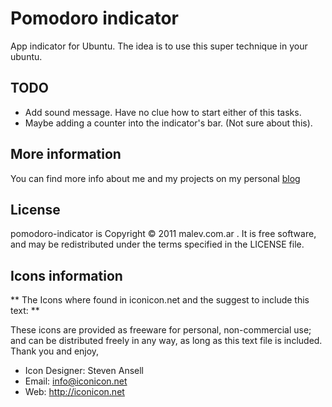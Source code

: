 Pomodoro indicator
==================
App indicator for Ubuntu. The idea is to use this super technique in your ubuntu.

TODO
----
* Add sound message. Have no clue how to start either of this tasks.
* Maybe adding a counter into the indicator's bar. (Not sure about this).

More information
----------------
You can find more info about me and my projects on my personal [blog](https://blog.malev.com.ar)

License
-------
pomodoro-indicator is Copyright © 2011 malev.com.ar . It is free software, and may be redistributed under the terms specified in the LICENSE file.

Icons information
-----------------
** The Icons where found in iconicon.net and the suggest to include this text: **

These icons are provided as freeware for personal, non-commercial use; and can be distributed freely in any way, as long as this text file is included. Thank you and enjoy,
* Icon Designer: Steven Ansell
* Email: info@iconicon.net
* Web: http://iconicon.net
